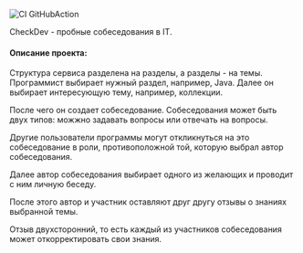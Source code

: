 ![CI GitHubAction](https://github.com/peterarsentev/CheckDev/actions/workflows/maven.yml/badge.svg)

CheckDev - пробные собеседования в IT.

#### Описание проекта:
Структура сервиса разделена на разделы, а разделы - на темы.
Программист выбирает нужный раздел, например, Java. Далее он выбирает интересующую тему, например, коллекции.

После чего он создает собеседование. Собеседования может быть двух типов: можжно задавать вопросы или отвечать на вопросы.

Другие пользователи программы могут  откликнуться на это собеседование в роли, противоположной той, которую выбрал автор собеседования.

Далее автор собеседования выбирает одного из желающих и проводит с ним личную беседу.

После этого автор и участник оставляют друг другу отзывы о знаниях выбранной темы.

Отзыв двухсторонний, то есть каждый из участников собеседования может откорректировать свои знания. 
